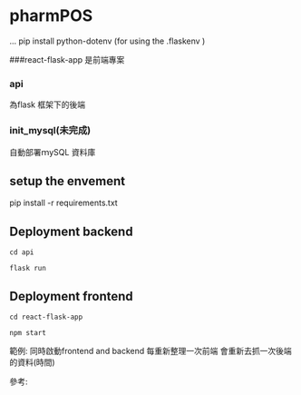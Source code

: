 # pharmPOS

...
pip install python-dotenv (for using the .flaskenv )

###react-flask-app 
是前端專案

### api 
為flask 框架下的後端

### init_mysql(未完成)
自動部署ｍySQL 資料庫

## setup the envement

pip install -r requirements.txt 

## Deployment backend
```cd api```

```flask run```

## Deployment frontend
```cd react-flask-app```

```npm start```


範例:
同時啟動frontend and backend
每重新整理一次前端
會重新去抓一次後端的資料(時間)

參考:
